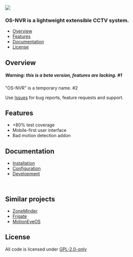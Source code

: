 <img src="https://gitlab.com/osnvr/os-nvr-assets/-/raw/master/screenshots/settings.png">

### OS-NVR is a lightweight extensible CCTV system.

- [Overview](#overview)
- [Features](#features)
- [Documentation](#documentation)
- [License](#license)

## Overview

##### Warning: this is a beta version, features are lacking. #1

"OS-NVR" is a temporary name. #2

Use [Issues]() for bug reports, feature requests and support.

## Features
- +80% test coverage
- Mobile-first user interface
- Bad motion detection addon

## Documentation
- [Installation](docs/1_Installation.md)
- [Configuration](docs/2_Configuration.md)
- [Development](docs/3_Development.md)
	
<br>

## Similar projects

- [ZoneMinder](https://github.com/ZoneMinder/ZoneMinder)
- [Frigate](https://github.com/blakeblackshear/frigate)
- [Motion](https://github.com/Motion-Project/motion)[Eye](https://github.com/ccrisan/motioneye/)[OS](https://github.com/ccrisan/motioneyeos)

## License
All code is licensed under [GPL-2.0-only](LICENSE) 